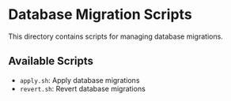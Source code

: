 # Database Migration Scripts

This directory contains scripts for managing database migrations.

## Available Scripts

- `apply.sh`: Apply database migrations
- `revert.sh`: Revert database migrations
